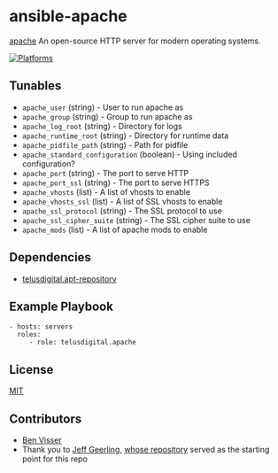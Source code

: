 # ansible-apache

[apache](http://httpd.apache.org/) An open-source HTTP server for modern operating systems.

[![Platforms](http://img.shields.io/badge/platforms-ubuntu-lightgrey.svg?style=flat)](#)

Tunables
--------
* `apache_user` (string) - User to run apache as
* `apache_group` (string) - Group to run apache as
* `apache_log_root` (string) - Directory for logs
* `apache_runtime_root` (string) - Directory for runtime data
* `apache_pidfile_path` (string) - Path for pidfile
* `apache_standard_configuration` (boolean) - Using included configuration?
* `apache_port` (string) - The port to serve HTTP
* `apache_port_ssl` (string) - The port to serve HTTPS
* `apache_vhosts` (list) - A list of vhosts to enable
* `apache_vhosts_ssl` (list) - A list of SSL vhosts to enable
* `apache_ssl_protocol` (string) - The SSL protocol to use
* `apache_ssl_cipher_suite` (string) - The SSL cipher suite to use
* `apache_mods` (list) - A list of apache mods to enable

Dependencies
------------
* [telusdigital.apt-repository](https://github.com/telusdigital/ansible-apt-repository/)

Example Playbook
----------------
    - hosts: servers
      roles:
         - role: telusdigital.apache

License
-------
[MIT](https://tldrlegal.com/license/mit-license)

Contributors
------------
* [Ben Visser](https://github.com/noqcks)
* Thank you to [Jeff Geerling](http://jeffgeerling.com/), [whose repository](https://github.com/geerlingguy/ansible-role-apache) served as the starting point for this repo

